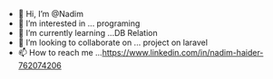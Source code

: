 - 👋 Hi, I’m @Nadim
- 👀 I’m interested in ... programing
- 🌱 I’m currently learning ...DB Relation
- 💞️ I’m looking to collaborate on ... project on laravel
- 📫 How to reach me ...https://www.linkedin.com/in/nadim-haider-762074206

<!---
NadimNad/NadimNad is a ✨ special ✨ repository because its `README.md` (this file) appears on your GitHub profile.
You can click the Preview link to take a look at your changes.
--->
